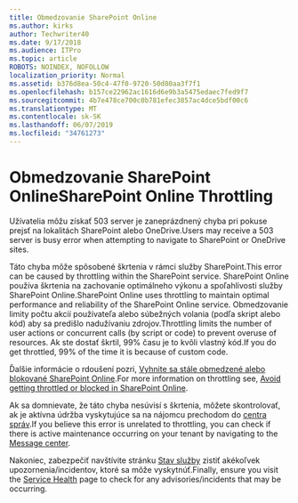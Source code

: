 ```yaml
---
title: Obmedzovanie SharePoint Online
ms.author: kirks
author: Techwriter40
ms.date: 9/17/2018
ms.audience: ITPro
ms.topic: article
ROBOTS: NOINDEX, NOFOLLOW
localization_priority: Normal
ms.assetid: b376d8ea-50c4-47f0-9720-50d80aa3f7f1
ms.openlocfilehash: b157ce22962ac1616d6e9b3a5475edaec7fed9f7
ms.sourcegitcommit: 4b7e478ce700c0b781efec3857ac4dce5bdf00c6
ms.translationtype: MT
ms.contentlocale: sk-SK
ms.lasthandoff: 06/07/2019
ms.locfileid: "34761273"
---
```

# <a name="sharepoint-online-throttling"></a><span data-ttu-id="67e1a-102">Obmedzovanie SharePoint Online</span><span class="sxs-lookup"><span data-stu-id="67e1a-102">SharePoint Online Throttling</span></span>

<span data-ttu-id="67e1a-103">Užívatelia môžu získať 503 server je zaneprázdnený chyba pri pokuse prejsť na lokalitách SharePoint alebo OneDrive.</span><span class="sxs-lookup"><span data-stu-id="67e1a-103">Users may receive a 503 server is busy error when attempting to navigate to SharePoint or OneDrive sites.</span></span> 

<span data-ttu-id="67e1a-104">Táto chyba môže spôsobené škrtenia v rámci služby SharePoint.</span><span class="sxs-lookup"><span data-stu-id="67e1a-104">This error can be caused by throttling within the SharePoint service.</span></span> <span data-ttu-id="67e1a-105">SharePoint Online používa škrtenia na zachovanie optimálneho výkonu a spoľahlivosti služby SharePoint Online.</span><span class="sxs-lookup"><span data-stu-id="67e1a-105">SharePoint Online uses throttling to maintain optimal performance and reliability of the SharePoint Online service.</span></span> <span data-ttu-id="67e1a-106">Obmedzovanie limity počtu akcií používateľa alebo súbežných volania (podľa skript alebo kód) aby sa predišlo nadužívaniu zdrojov.</span><span class="sxs-lookup"><span data-stu-id="67e1a-106">Throttling limits the number of user actions or concurrent calls (by script or code) to prevent overuse of resources.</span></span> <span data-ttu-id="67e1a-107">Ak ste dostať škrtil, 99% času je to kvôli vlastný kód.</span><span class="sxs-lookup"><span data-stu-id="67e1a-107">If you do get throttled, 99% of the time it is because of custom code.</span></span>

<span data-ttu-id="67e1a-108">Ďalšie informácie o rdoušení pozri, [Vyhnite sa stále obmedzené alebo blokované SharePoint Online](https://docs.microsoft.com/sharepoint/dev/general-development/how-to-avoid-getting-throttled-or-blocked-in-sharepoint-online).</span><span class="sxs-lookup"><span data-stu-id="67e1a-108">For more information on throttling see, [Avoid getting throttled or blocked in SharePoint Online](https://docs.microsoft.com/sharepoint/dev/general-development/how-to-avoid-getting-throttled-or-blocked-in-sharepoint-online).</span></span>

<span data-ttu-id="67e1a-109">Ak sa domnievate, že táto chyba nesúvisí s škrtenia, môžete skontrolovať, ak je aktívna údržba vyskytujúce sa na nájomcu prechodom do [centra správ](https://portal.office.com/adminportal/home#/MessageCenter).</span><span class="sxs-lookup"><span data-stu-id="67e1a-109">If you believe this error is unrelated to throttling, you can check if there is active maintenance occurring on your tenant by navigating to the [Message center](https://portal.office.com/adminportal/home#/MessageCenter).</span></span>

 <span data-ttu-id="67e1a-110">Nakoniec, zabezpečiť navštívite stránku [Stav služby](https://portal.office.com/adminportal/home#/servicehealth) zistiť akékoľvek upozornenia/incidentov, ktoré sa môže vyskytnúť.</span><span class="sxs-lookup"><span data-stu-id="67e1a-110">Finally, ensure you visit the [Service Health](https://portal.office.com/adminportal/home#/servicehealth) page to check for any advisories/incidents that may be occurring.</span></span>

